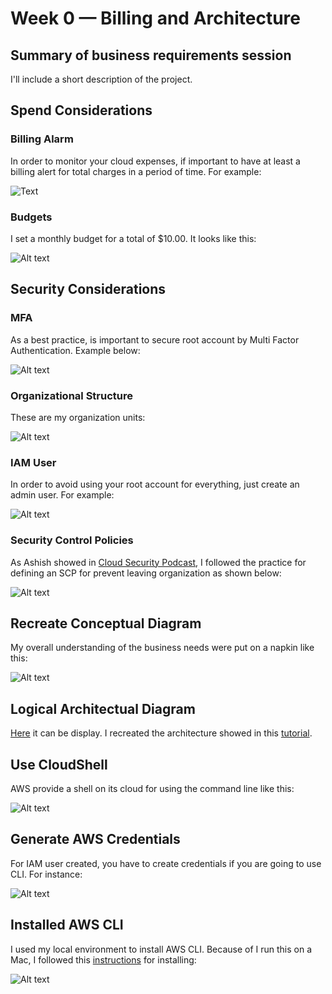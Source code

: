 # Week 0 — Billing and Architecture

## Summary of business requirements session

I'll include a short description of the project.

## Spend Considerations

### Billing Alarm

In order to monitor your cloud expenses, if important to have at least a billing alert for total charges in a period of time. For example:

![Text](./screenshots/week0/Billing_alarm.png "Proof of billing alarm creation")

### Budgets

I set a monthly budget for a total of $10.00. It looks like this:

![Alt text](./screenshots/week0/Budget.png "a title")

## Security Considerations

### MFA

As a best practice, is important to secure root account by Multi Factor Authentication. Example below:

![Alt text](./screenshots/week0/MFA.png "a title")

### Organizational Structure

These are my organization units:

![Alt text](./screenshots/week0/Organizations.png "a title")

### IAM User

In order to avoid using your root account for everything, just create an admin user. For example:

![Alt text](./screenshots/week0/AdminUser.png "a title")

### Security Control Policies

As Ashish showed in [Cloud Security Podcast](https://tinyurl.com/5n7xcx6y), I followed the practice for defining an SCP for prevent leaving organization as shown below:

![Alt text](./screenshots/week0/SCP.png "a title")

## Recreate Conceptual Diagram

My overall understanding of the business needs were put on a napkin like this:

![Alt text](./screenshots/week0/Napkin_diagram.jpg "a title")

## Logical Architectual Diagram

[Here](https://tinyurl.com/48ekrcz3) it can be display. I recreated the architecture showed in this [tutorial](https://tinyurl.com/2p8pjafv).

## Use CloudShell

AWS provide a shell on its cloud for using the command line like this:

![Alt text](./screenshots/week0/CloudShell.png "a title")

## Generate AWS Credentials

For IAM user created, you have to create credentials if you are going to use CLI. For instance:

![Alt text](./screenshots/week0/Credentials.png "a title")

## Installed AWS CLI

I used my local environment to install AWS CLI. Because of I run this on a Mac, I followed this [instructions](https://docs.aws.amazon.com/cli/latest/userguide/getting-started-install.html) for installing:

![Alt text](./screenshots/week0/AWSCLI.png "a title")